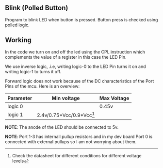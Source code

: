 ## Blink (Polled Button)

Program to blink LED when button is pressed. Button press is checked using
polled logic.

## Working
In the code we turn on and off the led using the CPL instruction which
complements the value of a register in this case the LED Pin.

We use inverse logic, .i.e, writing logic-0 to the LED Pin turns it on and
writing logic-1 to turns it off.

Forward logic does not work because of the DC characteristics of the Port Pins
of the mcu. Here is an overview:

| Parameter | Min voltage               | Max Voltage |
|-----------|---------------------------|-------------|
|logic 0    |                           |0.45v        |
|logic 1    | 2.4v/0.75\*Vcc/0.9\*Vcc[^1] |             |

**NOTE**: The anode of the LED should be connected to 5v.

**NOTE**: Port 1-3 has internall pullup resistors and in my dev board Port 0 is
connected with external pullups so I am not worrying about them.

[^1]: Check the datasheet for different conditions for different voltage levels
